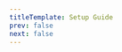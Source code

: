 ```yaml
---
titleTemplate: Setup Guide
prev: false
next: false
---
```


<ServerHoster :hoster="data[$params.hoster]"/>

<script setup>
import { data } from './hosters.data'
</script>